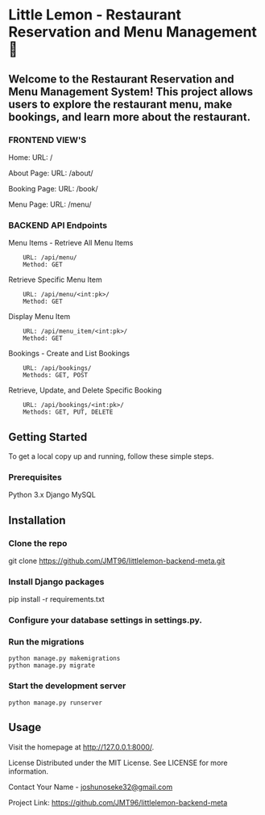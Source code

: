# Little Lemon - Restaurant Reservation and Menu Management :lemon:
## Welcome to the Restaurant Reservation and Menu Management System! This project allows users to explore the restaurant menu, make bookings, and learn more about the restaurant.


### FRONTEND VIEW'S
Home:
    URL: /

About Page:
    URL: /about/

Booking Page:
    URL: /book/

Menu Page:
    URL: /menu/

### BACKEND API Endpoints

Menu Items - Retrieve All Menu Items
```
    URL: /api/menu/
    Method: GET
```



Retrieve Specific Menu Item

```
    URL: /api/menu/<int:pk>/
    Method: GET
```



Display Menu Item

```
    URL: /api/menu_item/<int:pk>/
    Method: GET
```



Bookings - Create and List Bookings
```
    URL: /api/bookings/
    Methods: GET, POST
```

Retrieve, Update, and Delete Specific Booking
```
    URL: /api/bookings/<int:pk>/
    Methods: GET, PUT, DELETE
```

## Getting Started
To get a local copy up and running, follow these simple steps.

### Prerequisites
Python 3.x
Django
MySQL


## Installation

### Clone the repo
git clone https://github.com/JMT96/littlelemon-backend-meta.git

### Install Django packages
pip install -r requirements.txt

### Configure your database settings in settings.py.

### Run the migrations

```
python manage.py makemigrations
python manage.py migrate
```


### Start the development server

```
python manage.py runserver
```



## Usage
Visit the homepage at http://127.0.0.1:8000/.

License
Distributed under the MIT License. See LICENSE for more information.

Contact
Your Name - joshunoseke32@gmail.com

Project Link: https://github.com/JMT96/littlelemon-backend-meta